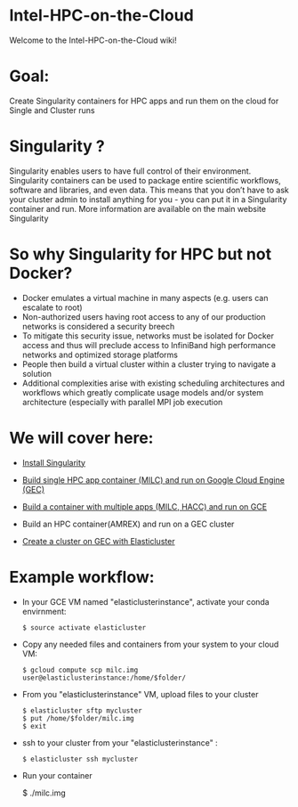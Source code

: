 # Intel-HPC-on-the-Cloud
Welcome to the Intel-HPC-on-the-Cloud wiki!

# Goal:
Create Singularity containers for HPC apps and run them on the cloud for Single and Cluster runs

# Singularity ?
Singularity enables users to have full control of their environment. Singularity containers can be used to package entire scientific workflows, software and libraries, and even data. This means that you don’t have to ask your cluster admin to install anything for you - you can put it in a Singularity container and run. More information are available on the main website Singularity

# So why Singularity for HPC  but not Docker?

* Docker emulates a virtual machine in many aspects (e.g. users can escalate to root)
* Non-authorized users having root access to any of our production networks is considered a security breech
* To mitigate this security issue, networks must be isolated for Docker access and thus will preclude access to InfiniBand high performance networks and optimized storage platforms
* People then build a virtual cluster within a cluster trying to navigate a solution
* Additional complexities arise with existing scheduling architectures and workflows which greatly complicate usage models and/or system architecture (especially with parallel MPI job execution


# We will cover here:

* [Install Singularity](https://github.intel.com/sdouyeb/Intel-on-the-Cloud/wiki/Install-Singularity)

* [Build single HPC app container (MILC) and run on Google Cloud Engine (GEC)](https://github.intel.com/sdouyeb/Intel-on-the-Cloud/wiki/Build-single-HPC-app-container-(MILC)-and-run-on-Google-Cloud-Engine-(GEC))

* [Build a container with multiple apps (MILC, HACC) and run on GCE](https://github.intel.com/sdouyeb/Intel-on-the-Cloud/wiki/Build-a-container-with-multiple-apps-(MILC,-HACC)-and-run-on-GCE)

* Build an HPC container(AMREX) and run on a GEC cluster 
* [Create a cluster on GEC with Elasticluster](https://github.intel.com/sdouyeb/Intel-on-the-Cloud/wiki/Create-a-cluster-on-GEC-with-Elasticluster)

# Example workflow:
 * In your GCE VM named "elasticlusterinstance", activate your conda envirnment:
 
       $ source activate elasticluster
   
  * Copy any needed files and containers from your system to your cloud VM:
  
    	$ gcloud compute scp milc.img user@elasticlusterinstance:/home/$folder/

  * From you "elasticlusterinstance" VM, upload files to your cluster
  
        $ elasticluster sftp mycluster
        $ put /home/$folder/milc.img
        $ exit

  * ssh to your cluster from your "elasticlusterinstance" :
  
        $ elasticluster ssh mycluster

   * Run your container
   
        $ ./milc.img

